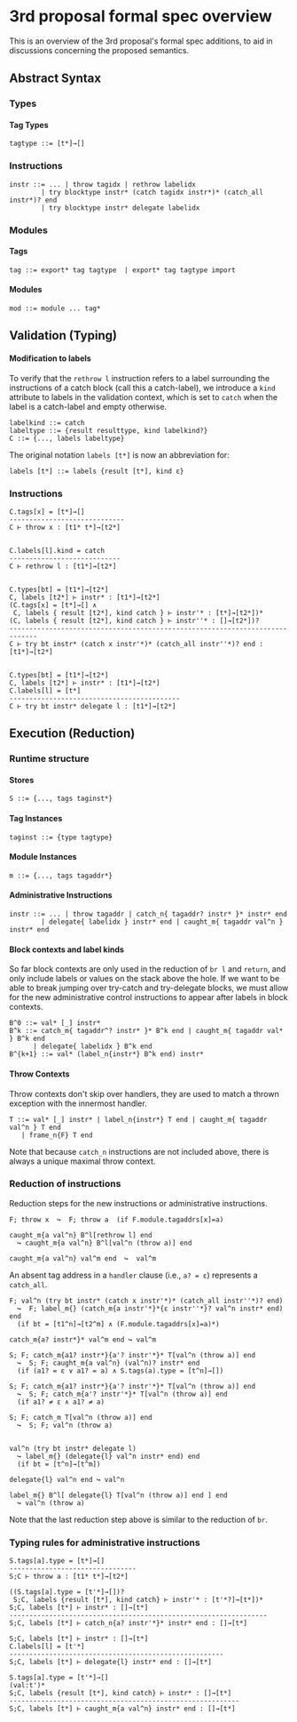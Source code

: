 # 3rd proposal formal spec overview

This is an overview of the 3rd proposal's formal spec additions, to aid in discussions concerning the proposed semantics.

## Abstract Syntax

### Types

#### Tag Types

```
tagtype ::= [t*]→[]
```

### Instructions

```
instr ::= ... | throw tagidx | rethrow labelidx
        | try blocktype instr* (catch tagidx instr*)* (catch_all instr*)? end
        | try blocktype instr* delegate labelidx
```

### Modules

#### Tags

```
tag ::= export* tag tagtype  | export* tag tagtype import
```

#### Modules

```
mod ::= module ... tag*
```

## Validation (Typing)

#### Modification to labels

To verify that the `rethrow l` instruction refers to a label surrounding the instructions of a catch block (call this a catch-label), we introduce a `kind` attribute to labels in the validation context, which is set to `catch` when the label is a catch-label and empty otherwise.

```
labelkind ::= catch
labeltype ::= {result resulttype, kind labelkind?}
C ::= {..., labels labeltype}
```

The original notation `labels [t*]` is now an abbreviation for:

```
labels [t*] ::= labels {result [t*], kind ε}
```


### Instructions


```
C.tags[x] = [t*]→[]
-----------------------------
C ⊢ throw x : [t1* t*]→[t2*]


C.labels[l].kind = catch
----------------------------
C ⊢ rethrow l : [t1*]→[t2*]


C.types[bt] = [t1*]→[t2*]
C, labels [t2*] ⊢ instr* : [t1*]→[t2*]
(C.tags[x] = [t*]→[] ∧
 C, labels { result [t2*], kind catch } ⊢ instr'* : [t*]→[t2*])*
(C, labels { result [t2*], kind catch } ⊢ instr''* : []→[t2*])?
-----------------------------------------------------------------------------
C ⊢ try bt instr* (catch x instr'*)* (catch_all instr''*)? end : [t1*]→[t2*]


C.types[bt] = [t1*]→[t2*]
C, labels [t2*] ⊢ instr* : [t1*]→[t2*]
C.labels[l] = [t*]
-------------------------------------------
C ⊢ try bt instr* delegate l : [t1*]→[t2*]
```

## Execution (Reduction)

### Runtime structure

#### Stores

```
S ::= {..., tags taginst*}
```

#### Tag Instances

```
taginst ::= {type tagtype}
```

#### Module Instances

```
m ::= {..., tags tagaddr*}
```

#### Administrative Instructions

```
instr ::= ... | throw tagaddr | catch_n{ tagaddr? instr* }* instr* end
        | delegate{ labelidx } instr* end | caught_m{ tagaddr val^n } instr* end
```

#### Block contexts and label kinds

So far block contexts are only used in the reduction of `br l` and `return`, and only include labels or values on the stack above the hole. If we want to be able to break jumping over try-catch and try-delegate blocks, we must allow for the new administrative control instructions to appear after labels in block contexts.

```
B^0 ::= val* [_] instr*
B^k ::= catch_m{ tagaddr^? instr* }* B^k end | caught_m{ tagaddr val* } B^k end
      | delegate{ labelidx } B^k end
B^{k+1} ::= val* (label_n{instr*} B^k end) instr*
```

#### Throw Contexts

Throw contexts don't skip over handlers, they are used to match a thrown exception with the innermost handler.

```
T ::= val* [_] instr* | label_n{instr*} T end | caught_m{ tagaddr val^n } T end
   | frame_n{F} T end
```

Note that because `catch_n` instructions are not included above, there is always a unique maximal throw context.

### Reduction of instructions

Reduction steps for the new instructions or administrative instructions.

```
F; throw x  ↪  F; throw a  (if F.module.tagaddrs[x]=a)

caught_m{a val^n} B^l[rethrow l] end
  ↪ caught_m{a val^n} B^l[val^n (throw a)] end

caught_m{a val^n} val^m end  ↪  val^m
```

An absent tag address in a `handler` clause (i.e., `a? = ε`) represents a `catch_all`.

```
F; val^n (try bt instr* (catch x instr'*)* (catch_all instr''*)? end)
  ↪  F; label_m{} (catch_m{a instr'*}*{ε instr''*}? val^n instr* end) end
  (if bt = [t1^n]→[t2^m] ∧ (F.module.tagaddrs[x]=a)*)

catch_m{a? instr*}* val^m end ↪ val^m

S; F; catch_m{a1? instr*}{a'? instr'*}* T[val^n (throw a)] end
  ↪  S; F; caught_m{a val^n} (val^n)? instr* end
  (if (a1? = ε ∨ a1? = a) ∧ S.tags(a).type = [t^n]→[])

S; F; catch_m{a1? instr*}{a'? instr'*}* T[val^n (throw a)] end
  ↪  S; F; catch_m{a'? instr'*}* T[val^n (throw a)] end
  (if a1? ≠ ε ∧ a1? ≠ a)

S; F; catch_m T[val^n (throw a)] end
  ↪  S; F; val^n (throw a)


val^n (try bt instr* delegate l)
  ↪ label_m{} (delegate{l} val^n instr* end) end
  (if bt = [t^n]→[t^m])

delegate{l} val^n end ↪ val^n

label_m{} B^l[ delegate{l} T[val^n (throw a)] end ] end
  ↪ val^n (throw a)
```

Note that the last reduction step above is similar to the reduction of `br`.

### Typing rules for administrative instructions

```
S.tags[a].type = [t*]→[]
--------------------------------
S;C ⊢ throw a : [t1* t*]→[t2*]

((S.tags[a].type = [t'*]→[])?
 S;C, labels {result [t*], kind catch} ⊢ instr'* : [t'*?]→[t*])*
S;C, labels [t*] ⊢ instr* : []→[t*]
-----------------------------------------------------------------
S;C, labels [t*] ⊢ catch_n{a? instr'*}* instr* end : []→[t*]

S;C, labels [t*] ⊢ instr* : []→[t*]
C.labels[l] = [t'*]
------------------------------------------------------
S;C, labels [t*] ⊢ delegate{l} instr* end : []→[t*]

S.tags[a].type = [t'*]→[]
(val:t')*
S;C, labels {result [t*], kind catch} ⊢ instr* : []→[t*]
----------------------------------------------------------
S;C, labels [t*] ⊢ caught_m{a val^n} instr* end : []→[t*]
```

